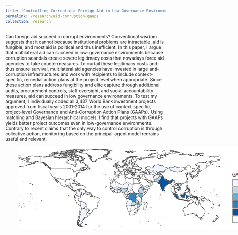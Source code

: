 ```yaml
---
title: "Controlling Corruption: Foreign Aid in Low-Governance Environments"
permalink: /research/aid-corruption-gaaps
collection: research
---
```


Can foreign aid succeed in corrupt environments? Conventional wisdom suggests that it cannot because institutional problems are intractable, aid is fungible, and most aid is political and thus inefficient. In this paper, I argue that multilateral aid can succeed in low-governance environments because corruption scandals create severe legitimacy costs that nowadays force aid agencies to take countermeasures. To curtail these legitimacy costs and thus ensure survival, multilateral aid agencies have invested in large anti-corruption infrastructures and work with recipients to include context-specific, remedial action plans at the project level when appropriate. Since these action plans address fungibility and elite capture through additional audits, procurement controls, staff oversight, and social accountability measures, aid can succeed in low governance environments. To test my argument, I individually coded all 3,437 World Bank investment projects approved from fiscal years 2001-2014 for the use of context-specific, project-level Governance and Anti-Corruption Action Plans (GAAPs). Using matching and Bayesian hierarchical models, I find that projects with GAAPs yields better project outcomes even in low-governance environments. Contrary to recent claims that the only way to control corruption is through collective action, monitoring based on the principal-agent model remains useful and relevant.

<figure style="width: 769px; height: 300px"  class="align-center">
  <img src="/images/gaaps_map2.png" alt="" />
</figure>